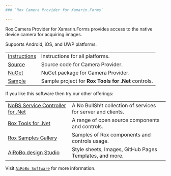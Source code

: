 ```yaml
---
### `Rox Camera Provider for Xamarin.Forms`

---
```

Rox Camera Provider for Xamarin.Forms provides access to the native device camera for acquiring images.

Supports Android, iOS, and UWP platforms.

| | |
| --- | --- |
| [Instructions](https://rox.tools/camera/) | Instructions for all platforms. |
| [Source](https://github.com/ai-ro-bo/Rox.Control.Camera.Xamarin/) | Source code for Camera Provider. |
| [NuGet](https://www.nuget.org/packages/Rox.Xamarin.Camera/) | NuGet package for Camera Provider. |
| [Sample](https://rox.gallery/control/) | Sample project for **Rox Tools for .Net** controls. |

If you like this software then try our other offerings:

| | |
| --- | --- |
| [NoBS Service Controller for .Net](https://nobs.services/) | A No BullSh!t collection of services for server and clients. |
| [Rox Tools for .Net](https://rox.tools/) | A range of open source components and controls. |
| [Rox Samples Gallery](https://rox.gallery/) | Samples of Rox components and controls usage. |
| [AiRoBo.design Studio](https://airobo.design/) | Style sheets, Images, GitHub Pages Templates, and more. |

Visit [`AiRoBo Software`](https://airobo.software/) for more information.
